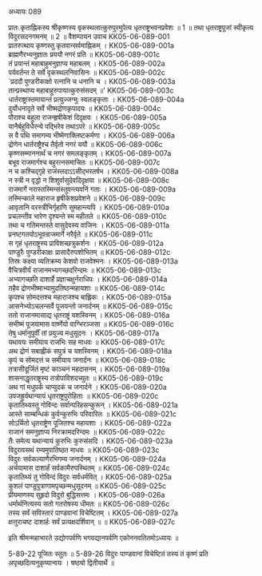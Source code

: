 अध्यायः 089

प्रातः कृताह्निकस्य श्रीकृष्णस्य वृकस्थलात्कुरुपुरमुपेत्य धृतराष्ट्रभवनप्रवेशः ॥ 1 ॥ तथा धृतराष्ट्रपूजां स्वीकृत्य विदुरसदनगमनम् ॥ 2 ॥
वैशम्पायन उवाच 	KK05-06-089-001  
प्रातरुत्थाय कृष्णस्तु कृतवान्सर्वमाह्निकम् ।	KK05-06-089-001a  
ब्राह्मणैरभ्यनुज्ञातः प्रययौ नगरं प्रति ॥	KK05-06-089-001c  
तं प्रयान्तं महाबाहुमनुज्ञाप्य महाबलम् ।	KK05-06-089-002a  
पर्यवर्तन्त ते सर्वे वृकस्थलनिवासिनः ॥	KK05-06-089-002c  
`प्रददौ पुण्डरीकाक्षो रत्नानि च धनानि च ।	KK05-06-089-003a  
तान्प्रस्थाप्य महाबाहुरुपायात्कुरुसंसदम् ॥'	KK05-06-089-003c  
धार्तराष्ट्रास्तमायान्तं प्रत्युज्जग्मुः स्वलङ्कृताः ।	KK05-06-089-004a  
दुर्योधनादृते सर्वे भीष्मद्रोणकृपादयः ॥	KK05-06-089-004c  
पौराश्च बहुला राजन्हृषीकेशं दिदृक्षवः ।	KK05-06-089-005a  
यानैर्बहुविधैरन्ये पद्भिरेव तथाऽपरे ॥	KK05-06-089-005c  
स वै पथि समागम्य भीष्मेणाक्लिष्टकर्मणा ।	KK05-06-089-006a  
द्रोणेन धार्तराष्ट्रैश्च तैर्वृतो नगरं ययौ ॥	KK05-06-089-006c  
कृष्णसम्माननार्थं च नगरं समलङ्कृतम् ।	KK05-06-089-007a  
बभूव राजमार्गश्च बहुरत्नसमाचितः ॥	KK05-06-089-007c  
न च कश्चिद्गृहे राजंस्तदाऽऽसीद्भरतर्षभ ।	KK05-06-089-008a  
न स्त्री न वृद्धो न शिशुर्वासुदेवदिदृक्षया ॥	KK05-06-089-008c  
राजमार्गे नरास्तस्मिन्संस्तुवन्त्यवनिं गताः ।	KK05-06-089-009a  
तस्मिन्काले महाराज हृषीकेशप्रवेशने ॥	KK05-06-089-009c  
आवृतानि वरस्त्रीभिर्गृहाणि सुमहान्त्यपि ।	KK05-06-089-010a  
प्रचलन्तीव भारेण दृश्यन्ते स्म महीतले ॥	KK05-06-089-010c  
तथा च गतिमन्तस्ते वासुदेवस्य वाजिनः ।	KK05-06-089-011a  
प्रनष्टगतयोऽभूवन्राजमार्गे नरैर्वृते ॥	KK05-06-089-011c  
स गृहं धृतराष्ट्रस्य प्राविशच्छत्रुकर्शनः ।	KK05-06-089-012a  
पाण्डुरैः पुण्डरीकाक्षः प्रासादैरुपशोभितम् ॥	KK05-06-089-012c  
तिस्रः कक्ष्या व्यतिक्रम्य केशवो राजवेश्मनः ।	KK05-06-089-013a  
वैचित्रवीर्यं राजानमभ्यगच्छदरिन्दमः ॥	KK05-06-089-013c  
अभ्यागच्छति दाशार्हे प्रज्ञाचक्षुर्नराधिपः ।	KK05-06-089-014a  
तहैव द्रोणभीष्माभ्यामुदतिष्ठन्महायशाः ॥	KK05-06-089-014c  
कृपश्च सोमदत्तश्च महाराजश्च बाह्लिकः ।	KK05-06-089-015a  
आसनेभ्योऽचलन्सर्वे पूजयन्तो जनार्दनम् ॥	KK05-06-089-015c  
ततो राजानमासाद्य धृतराष्ट्रं यशस्विनम् ।	KK05-06-089-016a  
सभीष्मं पूजयामास वार्ष्णेयो वाग्भिरञ्जसा ॥	KK05-06-089-016c  
तेषु धर्मानुपूर्वीं तां प्रयुज्य मधुसूदनः ।	KK05-06-089-017a  
यथावयः समीयाय राजभिः सह माधवः ॥	KK05-06-089-017c  
अथ द्रोणं सबाह्लीकं सपुत्रं च यशस्विनम् ।	KK05-06-089-018a  
कृपं च सोमदत्तं च समीयाय जनार्दनः ॥	KK05-06-089-018c  
तत्रासीदूर्जितं मृष्टं काञ्चनं महदासनम् ।	KK05-06-089-019a  
शासनाद्धृतराष्ट्रस्य तत्रोपाविशदच्युतः ॥	KK05-06-089-019c  
अथ गां मधुपर्कं चाप्युदकं च जनार्दने ।	KK05-06-089-020a  
उपजह्रुर्यथान्यायं धृतराष्ट्रपुरोहिताः ॥	KK05-06-089-020c  
कृतातिथ्यस्तु गोविन्दः सर्वान्परिहसन्कुरून् ।	KK05-06-089-021a  
आस्ते साम्बन्धिकं कुर्वन्कुरुभिः परिवारितः ॥	KK05-06-089-021c  
सोऽर्चितो धृतराष्ट्रेण पूजितश्च महायशाः ।	KK05-06-089-022a  
राजानं समनुज्ञाप्य निरक्रामदरिन्दमः ॥	KK05-06-089-022c  
तैः समेत्य यथान्यायं कुरुभिः कुरुसंसदि ।	KK05-06-089-023a  
विदुरावसथं रम्यमुपातिष्ठत माधवः ॥	KK05-06-089-023c  
विदुरः सर्वकल्याणैरभिगम्य जनार्दनम् ।	KK05-06-089-024a  
अर्चयामास दाशार्हं सर्वकामैरुपस्थितम् ॥	KK05-06-089-024c  
कृतातिथ्यं तु गोविन्दं विदुरः सर्वधर्मवित् ।	KK05-06-089-025a  
कुशलं पाण्डुपुत्राणामपृच्छन्मधुसूदनम् ॥	KK05-06-089-025c  
प्रीयमाणस्य सुहृदो विदुरो बुद्धिसत्तमः ।	KK05-06-089-026a  
धर्मार्थनित्यस्य सतो गतरोषस्य धीमतः ॥	KK05-06-089-026c  
तस्य सर्वं सविस्तारं पाण्डवानां विचेष्टितम् ।	KK05-06-089-027a  
क्षत्तुराचष्ट दाशार्हः सर्वं प्रत्यक्षदर्शिवान् ॥ ॥	KK05-06-089-027c  

इति श्रीमन्महाभारते उद्योगपर्वणि भगवद्यानपर्वणि एकोननवतितमोऽध्यायः ॥

5-89-22 पूजितः स्तुतः ॥ 5-89-26 विदुरः पाण्डवानां विचेष्टितं तस्य तं कृष्णं प्रति अपृच्छदित्यनुकृष्यान्वयः । षष्ठ्यो द्वितीयार्थे ॥
